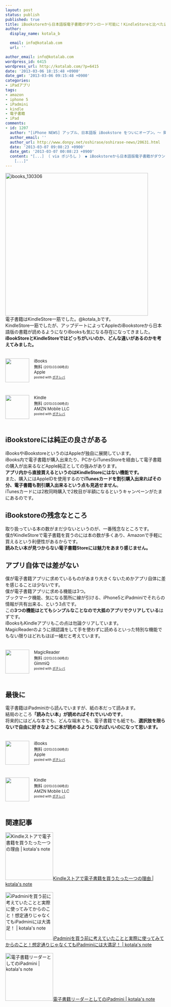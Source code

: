 ```yaml
---
layout: post
status: publish
published: true
title: iBookstoreから日本語版電子書籍がダウンロード可能に！KindleStoreと比べたiBookstoreの良さと残念なところ
author:
  display_name: kotala_b

  email: info@kotalab.com
  url: ''

author_email: info@kotalab.com
wordpress_id: 6415
wordpress_url: http://kotalab.com/?p=6415
date: '2013-03-06 18:15:48 +0900'
date_gmt: '2013-03-06 09:15:48 +0900'
categories:
- iPadアプリ
tags:
- amazon
- iphone 5
- iPadmini
- kindle
- 電子書籍
- iPad
comments:
- id: 1207
  author: "[iPhone NEWS] アップル、日本語版 iBookstore をついにオープン。〜 関連記事と便利情報総まとめ。 | 覚醒する @CDiP"
  author_email: ''
  author_url: http://www.donpy.net/oshirase/oshirase-news/20631.html
  date: '2013-03-07 09:08:23 +0900'
  date_gmt: '2013-03-07 00:08:23 +0900'
  content: "[...] （ via ポジろし ） ◆ iBookstoreから日本語版電子書籍がダウンロード可能に！KindleStoreと比べた...
    [...]"
---
```

<p><img src="http://kotalab.com/wp-content/uploads/ibooks_130306-448x448.png" alt="ibooks_130306" width="448" height="448" class="alignnone size-large wp-image-6417" /><br />
電子書籍はKindleStore一筋でした。@kotala_bです。<br />
KindleStore一筋でしたが、アップデートによってAppleのiBookstoreから日本語版の書籍が読めるようになりiBooksも気になる存在になってきました。<br />
<strong>iBookStoreとKindleStoreではどっちがいいのか、どんな違いがあるのかを考えてみました。</strong></p>
<div class="pochireba" style="text-align:left;font-size:small;padding:20px 0;/zoom: 1;overflow: hidden;"><span class="removed_link" title="http://click.linksynergy.com/fs-bin/click?id=d2yYUp776R4&amp;subid=&amp;offerid=94348.1&amp;type=3&amp;tmpid=3910&amp;RD_PARM1=https%253A%252F%252Fitunes.apple.com%252Fjp%252Fapp%252Fibooks%252Fid364709193%253Fmt%253D8%2526uo%253D4"><img src="http://a852.phobos.apple.com/us/r1000/112/Purple/v4/ea/56/dc/ea56dc19-0bdf-39f3-fda7-e5332723fc74/mzl.zdprbjoo.png" width="75" height="75" style="float:left;margin:0 15px 0 0;" class="pochi_img" ></span>
<div class="pochi_info" style="text-align:left;/zoom: 1;overflow: hidden;">
<div class="pochi_name"><span class="removed_link" title="http://click.linksynergy.com/fs-bin/click?id=d2yYUp776R4&amp;subid=&amp;offerid=94348.1&amp;type=3&amp;tmpid=3910&amp;RD_PARM1=https%253A%252F%252Fitunes.apple.com%252Fjp%252Fapp%252Fibooks%252Fid364709193%253Fmt%253D8%2526uo%253D4">iBooks</span></div>
<div class="pochi_price" style="display:inline;">無料</div>
<div class="pochi_time" style="font-size:x-small;display:inline;">(2013.03.06時点)</div>
<div class="pochi_seller"><span class="removed_link" title="http://click.linksynergy.com/fs-bin/click?id=d2yYUp776R4&amp;subid=&amp;offerid=94348.1&amp;type=3&amp;tmpid=3910&amp;RD_PARM1=https%253A%252F%252Fitunes.apple.com%252Fjp%252Fartist%252Fapple%252Fid284417353%253Fmt%253D12%2526uo%253D4">Apple</span></div>
<div class="pochi_post" style="font-size:x-small;">posted with <a href="http://pochireba.com">ポチレバ</a></div>
</div>
<div class="pochireba-footer" style="clear: left"></div>
</div>
<div class="pochireba" style="text-align:left;font-size:small;padding:20px 0;/zoom: 1;overflow: hidden;"><span class="removed_link" title="http://click.linksynergy.com/fs-bin/click?id=d2yYUp776R4&amp;subid=&amp;offerid=94348.1&amp;type=3&amp;tmpid=3910&amp;RD_PARM1=https%253A%252F%252Fitunes.apple.com%252Fjp%252Fapp%252Fkindle%252Fid302584613%253Fmt%253D8%2526uo%253D4"><img src="http://a633.phobos.apple.com/us/r1000/077/Purple/v4/ce/ad/b6/ceadb674-b76f-a01f-68af-356f4d099e3d/mzl.yyunylcl.png" width="75" height="75" style="float:left;margin:0 15px 0 0;" class="pochi_img" ></span>
<div class="pochi_info" style="text-align:left;/zoom: 1;overflow: hidden;">
<div class="pochi_name"><span class="removed_link" title="http://click.linksynergy.com/fs-bin/click?id=d2yYUp776R4&amp;subid=&amp;offerid=94348.1&amp;type=3&amp;tmpid=3910&amp;RD_PARM1=https%253A%252F%252Fitunes.apple.com%252Fjp%252Fapp%252Fkindle%252Fid302584613%253Fmt%253D8%2526uo%253D4">Kindle</span></div>
<div class="pochi_price" style="display:inline;">無料</div>
<div class="pochi_time" style="font-size:x-small;display:inline;">(2013.03.06時点)</div>
<div class="pochi_seller"><span class="removed_link" title="http://click.linksynergy.com/fs-bin/click?id=d2yYUp776R4&amp;subid=&amp;offerid=94348.1&amp;type=3&amp;tmpid=3910&amp;RD_PARM1=https%253A%252F%252Fitunes.apple.com%252Fjp%252Fartist%252Famzn-mobile-llc%252Fid297606954%253Fuo%253D4">AMZN Mobile LLC</span></div>
<div class="pochi_post" style="font-size:x-small;">posted with <a href="http://pochireba.com">ポチレバ</a></div>
</div>
<div class="pochireba-footer" style="clear: left"></div>
</div>
<p><!--more--></p>
<h2>iBookstoreには純正の良さがある</h2>
<p>iBooksやiBookstoreというのはAppleが独自に展開しています。<br />
iBooks内で電子書籍が購入出来たり、PCからiTunesStoreを経由して電子書籍の購入が出来るなどApple純正としての強みがあります。<br />
<strong>アプリ内から直接買えるというのはKindleStoreにはない機能です。</strong><br />
また、購入にはAppleIDを使用するので<strong>iTunesカードを割引購入出来ればその分、電子書籍も割引購入出来るという点も見逃せません</strong>。<br />
iTunesカードには2枚同時購入で2枚目が半額になるというキャンペーンがたまにあるのです。</p>
<h2>iBookstoreの残念なところ</h2>
<p>取り扱っている本の数がまだ少ないというのが、一番残念なところです。<br />
僕がKindleStoreで電子書籍を買うのには本の数が多くあり、Amazonで手軽に買えるという利便性があるからです。<br />
<strong>読みたい本が見つからない電子書籍Storeには魅力をあまり感じません。</strong></p>
<h2>アプリ自体では差がない</h2>
<p>僕が電子書籍アプリに求めているものがあまり大きくないためかアプリ自体に差を感じることは少ないです。<br />
僕が電子書籍アプリに求める機能は3つ。<br />
ブックマーク機能、気になる箇所に線が引ける、iPhone5とiPadminiでそれらの情報が共有出来る、という3点です。<br />
この<strong>3つの機能はとてもシンプルなことなので大抵のアプリでクリアしている</strong>はずです。<br />
iBooksもKindleアプリもこの点は勿論クリアしています。<br />
MagicReaderのように顔認識をして手を使わずに読めるといった特別な機能でもない限りはどれもほぼ一緒だと考えています。</p>
<div class="pochireba" style="text-align:left;font-size:small;padding:20px 0;/zoom: 1;overflow: hidden;"><span class="removed_link" title="http://click.linksynergy.com/fs-bin/click?id=d2yYUp776R4&amp;subid=&amp;offerid=94348.1&amp;type=3&amp;tmpid=3910&amp;RD_PARM1=https%253A%252F%252Fitunes.apple.com%252Fjp%252Fapp%252Fmagicreader%252Fid505117386%253Fmt%253D8%2526uo%253D4"><img src="http://a97.phobos.apple.com/us/r1000/061/Purple/v4/9a/c9/37/9ac93702-bfb1-71bb-ce19-883429eeb088/mza_675523198153603871.png" width="75" height="75" style="float:left;margin:0 15px 0 0;" class="pochi_img" ></span>
<div class="pochi_info" style="text-align:left;/zoom: 1;overflow: hidden;">
<div class="pochi_name"><span class="removed_link" title="http://click.linksynergy.com/fs-bin/click?id=d2yYUp776R4&amp;subid=&amp;offerid=94348.1&amp;type=3&amp;tmpid=3910&amp;RD_PARM1=https%253A%252F%252Fitunes.apple.com%252Fjp%252Fapp%252Fmagicreader%252Fid505117386%253Fmt%253D8%2526uo%253D4">MagicReader</span></div>
<div class="pochi_price" style="display:inline;">無料</div>
<div class="pochi_time" style="font-size:x-small;display:inline;">(2013.03.06時点)</div>
<div class="pochi_seller"><span class="removed_link" title="http://click.linksynergy.com/fs-bin/click?id=d2yYUp776R4&amp;subid=&amp;offerid=94348.1&amp;type=3&amp;tmpid=3910&amp;RD_PARM1=https%253A%252F%252Fitunes.apple.com%252Fjp%252Fartist%252Fgimmiq%252Fid505117889%253Fuo%253D4">GimmiQ</span></div>
<div class="pochi_post" style="font-size:x-small;">posted with <a href="http://pochireba.com">ポチレバ</a></div>
</div>
<div class="pochireba-footer" style="clear: left"></div>
</div>
<h2>最後に</h2>
<p>電子書籍はiPadminiから読んでいますが、紙の本だって読みます。<br />
結局のところ<strong>「読みたい本」が読めればそれでいいのです</strong>。<br />
将来的にはどんな本でも、どんな端末でも、電子書籍でも紙でも、<strong>選択肢を限らないで自由に好きなように本が読めるようになればいいのになって思います。</strong></p>
<div class="pochireba" style="text-align:left;font-size:small;padding:20px 0;/zoom: 1;overflow: hidden;"><span class="removed_link" title="http://click.linksynergy.com/fs-bin/click?id=d2yYUp776R4&amp;subid=&amp;offerid=94348.1&amp;type=3&amp;tmpid=3910&amp;RD_PARM1=https%253A%252F%252Fitunes.apple.com%252Fjp%252Fapp%252Fibooks%252Fid364709193%253Fmt%253D8%2526uo%253D4"><img src="http://a852.phobos.apple.com/us/r1000/112/Purple/v4/ea/56/dc/ea56dc19-0bdf-39f3-fda7-e5332723fc74/mzl.zdprbjoo.png" width="75" height="75" style="float:left;margin:0 15px 0 0;" class="pochi_img" ></span>
<div class="pochi_info" style="text-align:left;/zoom: 1;overflow: hidden;">
<div class="pochi_name"><span class="removed_link" title="http://click.linksynergy.com/fs-bin/click?id=d2yYUp776R4&amp;subid=&amp;offerid=94348.1&amp;type=3&amp;tmpid=3910&amp;RD_PARM1=https%253A%252F%252Fitunes.apple.com%252Fjp%252Fapp%252Fibooks%252Fid364709193%253Fmt%253D8%2526uo%253D4">iBooks</span></div>
<div class="pochi_price" style="display:inline;">無料</div>
<div class="pochi_time" style="font-size:x-small;display:inline;">(2013.03.06時点)</div>
<div class="pochi_seller"><span class="removed_link" title="http://click.linksynergy.com/fs-bin/click?id=d2yYUp776R4&amp;subid=&amp;offerid=94348.1&amp;type=3&amp;tmpid=3910&amp;RD_PARM1=https%253A%252F%252Fitunes.apple.com%252Fjp%252Fartist%252Fapple%252Fid284417353%253Fmt%253D12%2526uo%253D4">Apple</span></div>
<div class="pochi_post" style="font-size:x-small;">posted with <a href="http://pochireba.com">ポチレバ</a></div>
</div>
<div class="pochireba-footer" style="clear: left"></div>
</div>
<div class="pochireba" style="text-align:left;font-size:small;padding:20px 0;/zoom: 1;overflow: hidden;"><span class="removed_link" title="http://click.linksynergy.com/fs-bin/click?id=d2yYUp776R4&amp;subid=&amp;offerid=94348.1&amp;type=3&amp;tmpid=3910&amp;RD_PARM1=https%253A%252F%252Fitunes.apple.com%252Fjp%252Fapp%252Fkindle%252Fid302584613%253Fmt%253D8%2526uo%253D4"><img src="http://a633.phobos.apple.com/us/r1000/077/Purple/v4/ce/ad/b6/ceadb674-b76f-a01f-68af-356f4d099e3d/mzl.yyunylcl.png" width="75" height="75" style="float:left;margin:0 15px 0 0;" class="pochi_img" ></span>
<div class="pochi_info" style="text-align:left;/zoom: 1;overflow: hidden;">
<div class="pochi_name"><span class="removed_link" title="http://click.linksynergy.com/fs-bin/click?id=d2yYUp776R4&amp;subid=&amp;offerid=94348.1&amp;type=3&amp;tmpid=3910&amp;RD_PARM1=https%253A%252F%252Fitunes.apple.com%252Fjp%252Fapp%252Fkindle%252Fid302584613%253Fmt%253D8%2526uo%253D4">Kindle</span></div>
<div class="pochi_price" style="display:inline;">無料</div>
<div class="pochi_time" style="font-size:x-small;display:inline;">(2013.03.06時点)</div>
<div class="pochi_seller"><span class="removed_link" title="http://click.linksynergy.com/fs-bin/click?id=d2yYUp776R4&amp;subid=&amp;offerid=94348.1&amp;type=3&amp;tmpid=3910&amp;RD_PARM1=https%253A%252F%252Fitunes.apple.com%252Fjp%252Fartist%252Famzn-mobile-llc%252Fid297606954%253Fuo%253D4">AMZN Mobile LLC</span></div>
<div class="pochi_post" style="font-size:x-small;">posted with <a href="http://pochireba.com">ポチレバ</a></div>
</div>
<div class="pochireba-footer" style="clear: left"></div>
</div>
<h2 class="rele">関連記事</h2>
<p><a href="http://kotalab.com/one-reason-buy-kindlestore" target="_blank"><img  class="alignleft" src="http://kotalab.com/wp-content/uploads/kindle_130111-448x327.jpg" alt="Kindleストアで電子書籍を買うたった一つの理由 | kotala's note" width="150" /></a><a href="http://kotalab.com/one-reason-buy-kindlestore" target="_blank">Kindleストアで電子書籍を買うたった一つの理由 | kotala's note</a><br style="clear:both;" /><br />
<a href="http://kotalab.com/ipad-mini-before-after" target="_blank"><img  class="alignleft" src="http://kotalab.com/wp-content/uploads/ipadmini_121221-448x448.jpg" alt="iPadminiを買う前に考えていたことと実際に使ってみてからのこと！想定通りじゃなくてもiPadminiには大満足！ | kotala's note" width="150" /></a><a href="http://kotalab.com/ipad-mini-before-after" target="_blank">iPadminiを買う前に考えていたことと実際に使ってみてからのこと！想定通りじゃなくてもiPadminiには大満足！ | kotala's note</a><br style="clear:both;" /><br />
<a href="http://kotalab.com/denshi-ipadmini" target="_blank"><img  class="alignleft" src="http://kotalab.com/wp-content/uploads/ipadmini_121028.jpg" alt="電子書籍リーダーとしてのiPadmini | kotala's note" width="150" /></a><a href="http://kotalab.com/denshi-ipadmini" target="_blank">電子書籍リーダーとしてのiPadmini | kotala's note</a><br style="clear:both;" /></p>
